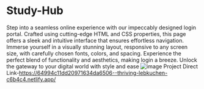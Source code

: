 # Study-Hub
Step into a seamless online experience with our impeccably designed login portal. Crafted using cutting-edge HTML and CSS properties, this page offers a sleek and intuitive interface that ensures effortless navigation. Immerse yourself in a visually stunning layout, responsive to any screen size, with carefully chosen fonts, colors, and spacing. Experience the perfect blend of functionality and aesthetics, making login a breeze. Unlock the gateway to your digital world with style and ease
![image](https://github.com/kmishraa/Study-Hub/assets/104066423/f81af1fc-2bb9-4125-9c8a-0f77729ea4a9)
Project Direct Link-https://64994c11dd20971634da6506--thriving-lebkuchen-c6b4c4.netlify.app/

